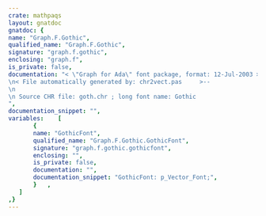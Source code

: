 ```yaml
---
crate: mathpaqs
layout: gnatdoc
gnatdoc: {
name: "Graph.F.Gothic",
qualified_name: "Graph.F.Gothic",
signature: "graph.f.gothic",
enclosing: "graph.f",
is_private: false,
documentation: "< \"Graph for Ada\" font package, format: 12-Jul-2003 >--\n< File automatically generated by: chr2vect.pas     >--\n\n Source CHR file: goth.chr ; long font name: Gothic",
documentation_snippet: "",
variables:    [
       {
       name: "GothicFont",
       qualified_name: "Graph.F.Gothic.GothicFont",
       signature: "graph.f.gothic.gothicfont",
       enclosing: "",
       is_private: false,
       documentation: "",
       documentation_snippet: "GothicFont: p_Vector_Font;",
       }   ,
   ]
,}
---
```

